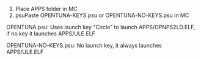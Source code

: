 

1. Place APPS folder in MC
2. psuPaste OPENTUNA-KEYS.psu or OPENTUNA-NO-KEYS.psu in MC

OPENTUNA.psu: Uses launch key "Circle" to launch APPS/OPNPS2LD.ELF, if no key it launches APPS/ULE.ELF

OPENTUNA-NO-KEYS.psu: No launch key, it always launches APPS/ULE.ELF
